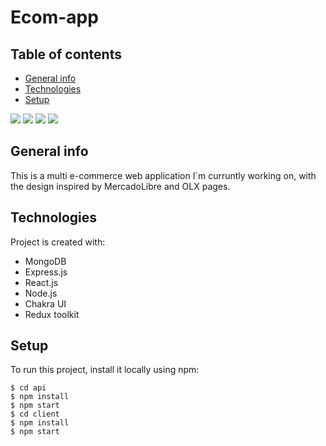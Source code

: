 # Ecom-app

## Table of contents
* [General info](#general-info)
* [Technologies](#technologies)
* [Setup](#setup)


![](https://res.cloudinary.com/lookhome/image/upload/v1669659946/kxfwf6iiizqw6vjmjtjc.png)
![](https://res.cloudinary.com/lookhome/image/upload/v1669775352/usjhoqueh70one09xphs.png)
![](https://res.cloudinary.com/lookhome/image/upload/v1669775352/eo6aawfxpjbjor8lep0w.png)
![](https://res.cloudinary.com/lookhome/image/upload/v1669775351/rky2oemix0eboxbwmmcu.png)


## General info
This is a multi e-commerce web application I´m curruntly working on, with the design inspired by MercadoLibre and OLX pages.

## Technologies
Project is created with:
* MongoDB
* Express.js
* React.js
* Node.js
* Chakra UI
* Redux toolkit

## Setup
To run this project, install it locally using npm:

```
$ cd api
$ npm install
$ npm start
$ cd client
$ npm install
$ npm start
```
